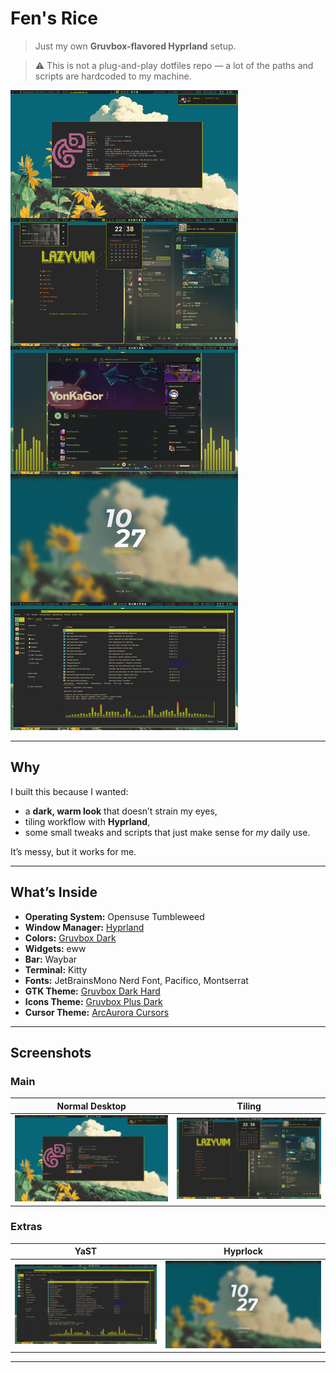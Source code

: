 
# Fen's Rice

> Just my own **Gruvbox-flavored Hyprland** setup.
  
> ⚠️ This is not a plug-and-play dotfiles repo — a lot of the paths and scripts are hardcoded to my machine.

![desktop](screenshots/rice.png)

---

## Why

I built this because I wanted:
- a **dark, warm look** that doesn’t strain my eyes,
- tiling workflow with **Hyprland**,  
- some small tweaks and scripts that just make sense for *my* daily use.

It’s messy, but it works for me.

---

## What’s Inside

- **Operating System:** Opensuse Tumbleweed
- **Window Manager:** [Hyprland](https://github.com/hyprwm/Hyprland)
- **Colors:** [Gruvbox Dark](https://github.com/morhetz/gruvbox)
- **Widgets:** eww
- **Bar:** Waybar
- **Terminal:** Kitty
- **Fonts:** JetBrainsMono Nerd Font, Pacifico, Montserrat
- **GTK Theme:** [Gruvbox Dark Hard](https://github.com/Fausto-Korpsvart/Gruvbox-GTK-Theme?tab=readme-ov-file)
- **Icons Theme:** [Gruvbox Plus Dark](https://github.com/SylEleuth/gruvbox-plus-icon-pack)
- **Cursor Theme:** [ArcAurora Cursors](https://github.com/yeyushengfan258/ArcAurora-Cursors)

---

## Screenshots

### Main
| Normal Desktop | Tiling |
|-----------------|-------|
| ![desktop](screenshots/fetch.png) | ![tiling](screenshots/wuhh.png) |

### Extras
| YaST | Hyprlock |
|------|---------|
| ![yast ig](screenshots/yast.png) | ![hyprlock](screenshots/hyprlock.png) |

---



